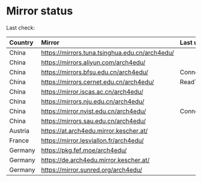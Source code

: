<script src="./time.js"></script>
# Mirror status
Last check: <script type="text/javascript">localize(1747380248.0782812);</script>

|Country|Mirror|Last update|
|:------|:-----|:----------|
|China|https://mirrors.tuna.tsinghua.edu.cn/arch4edu/|<script type="text/javascript">localize(1747378123);</script>|
|China|https://mirrors.aliyun.com/arch4edu/|<script type="text/javascript">localize(1747334695);</script>|
|China|https://mirrors.bfsu.edu.cn/arch4edu/|ConnectionError|
|China|https://mirrors.cernet.edu.cn/arch4edu/|ReadTimeout|
|China|https://mirror.iscas.ac.cn/arch4edu/|<script type="text/javascript">localize(1747334695);</script>|
|China|https://mirrors.nju.edu.cn/arch4edu/|<script type="text/javascript">localize(1747291562);</script>|
|China|https://mirror.nyist.edu.cn/arch4edu/|ConnectionError|
|China|https://mirrors.sau.edu.cn/arch4edu/|<script type="text/javascript">localize(1731653531);</script>|
|Austria|https://at.arch4edu.mirror.kescher.at/|<script type="text/javascript">localize(1747334695);</script>|
|France|https://mirror.lesviallon.fr/arch4edu/|<script type="text/javascript">localize(1747334695);</script>|
|Germany|https://pkg.fef.moe/arch4edu/|<script type="text/javascript">localize(1747334695);</script>|
|Germany|https://de.arch4edu.mirror.kescher.at/|<script type="text/javascript">localize(1747334695);</script>|
|Germany|https://mirror.sunred.org/arch4edu/|<script type="text/javascript">localize(1747334695);</script>|

<script src="./tablefilter/tablefilter.js"></script>
<script src="./table.js"></script>